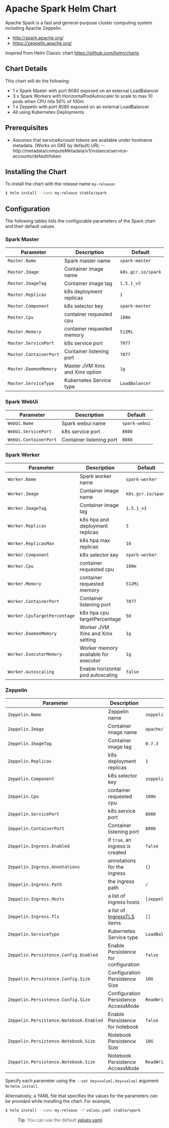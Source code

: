 # Apache Spark Helm Chart

Apache Spark is a fast and general-purpose cluster computing system including Apache Zeppelin.

* http://spark.apache.org/
* https://zeppelin.apache.org/

Inspired from Helm Classic chart https://github.com/helm/charts

## Chart Details
This chart will do the following:

* 1 x Spark Master with port 8080 exposed on an external LoadBalancer
* 3 x Spark Workers with HorizontalPodAutoscaler to scale to max 10 pods when CPU hits 50% of 100m
* 1 x Zeppelin with port 8080 exposed on an external LoadBalancer
* All using Kubernetes Deployments

## Prerequisites

* Assumes that serviceAccount tokens are available under hostname metadata. (Works on GKE by default) URL -- http://metadata/computeMetadata/v1/instance/service-accounts/default/token

## Installing the Chart

To install the chart with the release name `my-release`:

```bash
$ helm install --name my-release stable/spark
```

## Configuration

The following tables lists the configurable parameters of the Spark chart and their default values.

### Spark Master

| Parameter               | Description                        | Default                                                    |
| ----------------------- | ---------------------------------- | ---------------------------------------------------------- |
| `Master.Name`           | Spark master name                  | `spark-master`                                             |
| `Master.Image`          | Container image name               | `k8s.gcr.io/spark`                                         |
| `Master.ImageTag`       | Container image tag                | `1.5.1_v3`                                                 |
| `Master.Replicas`       | k8s deployment replicas            | `1`                                                        |
| `Master.Component`      | k8s selector key                   | `spark-master`                                             |
| `Master.Cpu`            | container requested cpu            | `100m`                                                     |
| `Master.Memory`         | container requested memory         | `512Mi`                                                    |
| `Master.ServicePort`    | k8s service port                   | `7077`                                                     |
| `Master.ContainerPort`  | Container listening port           | `7077`                                                     |
| `Master.DaemonMemory`   | Master JVM Xms and Xmx option      | `1g`                                                       |
| `Master.ServiceType `   | Kubernetes Service type            | `LoadBalancer`                                             |

### Spark WebUi

|       Parameter       |           Description            |                         Default                          |
|-----------------------|----------------------------------|----------------------------------------------------------|
| `WebUi.Name`          | Spark webui name                 | `spark-webui`                                            |
| `WebUi.ServicePort`   | k8s service port                 | `8080`                                                   |
| `WebUi.ContainerPort` | Container listening port         | `8080`                                                   |

### Spark Worker

| Parameter                    | Description                          | Default                                                    |
| -----------------------      | ------------------------------------ | ---------------------------------------------------------- |
| `Worker.Name`                | Spark worker name                    | `spark-worker`                                             |
| `Worker.Image`               | Container image name                 | `k8s.gcr.io/spark`                                         |
| `Worker.ImageTag`            | Container image tag                  | `1.5.1_v3`                                                 |
| `Worker.Replicas`            | k8s hpa and deployment replicas      | `3`                                                        |
| `Worker.ReplicasMax`         | k8s hpa max replicas                 | `10`                                                       |
| `Worker.Component`           | k8s selector key                     | `spark-worker`                                             |
| `Worker.Cpu`                 | container requested cpu              | `100m`                                                     |
| `Worker.Memory`              | container requested memory           | `512Mi`                                                    |
| `Worker.ContainerPort`       | Container listening port             | `7077`                                                     |
| `Worker.CpuTargetPercentage` | k8s hpa cpu targetPercentage         | `50`                                                       |
| `Worker.DaemonMemory`        | Worker JVM Xms and Xmx setting       | `1g`                                                       |
| `Worker.ExecutorMemory`      | Worker memory available for executor | `1g`                                                       |
| `Worker.Autoscaling`         | Enable horizontal pod autoscaling    | `false`                                                    |


### Zeppelin

|       Parameter                          |           Description                |                         Default            |
|------------------------------------------|--------------------------------------|--------------------------------------------|
| `Zeppelin.Name`                          | Zeppelin name                        | `zeppelin-controller`                      |
| `Zeppelin.Image`                         | Container image name                 | `apache/zeppelin`                          |
| `Zeppelin.ImageTag`                      | Container image tag                  | `0.7.3`                                    |
| `Zeppelin.Replicas`                      | k8s deployment replicas              | `1`                                        |
| `Zeppelin.Component`                     | k8s selector key                     | `zeppelin`                                 |
| `Zeppelin.Cpu`                           | container requested cpu              | `100m`                                     |
| `Zeppelin.ServicePort`                   | k8s service port                     | `8080`                                     |
| `Zeppelin.ContainerPort`                 | Container listening port             | `8080`                                     |
| `Zeppelin.Ingress.Enabled`               | if `true`, an ingress is created     | `false`                                    |
| `Zeppelin.Ingress.Annotations`           | annotations for the ingress          | `{}`                                       |
| `Zeppelin.Ingress.Path`                  | the ingress path                     | `/`                                        |
| `Zeppelin.Ingress.Hosts`                 | a list of ingress hosts              | `[zeppelin.example.com]`                   |
| `Zeppelin.Ingress.Tls`                   | a list of [IngressTLS](https://v1-8.docs.kubernetes.io/docs/api-reference/v1.8/#ingresstls-v1beta1-extensions) items | `[]`
| `Zeppelin.ServiceType `                  | Kubernetes Service type              | `LoadBalancer`                             |
| `Zeppelin.Persistence.Config.Enabled`    | Enable Persistence for configuration | `false`                                    |
| `Zeppelin.Persistence.Config.Size`       | Configuration Persistence Size       | `10G`                                      |
| `Zeppelin.Persistence.Config.Size`       | Configuration Persistence AccessMode | `ReadWriteOnce`                            |
| `Zeppelin.Persistence.Notebook.Enabled`  | Enable Persistence for notebook      | `false`                                    |
| `Zeppelin.Persistence.Notebook.Size`     | Notebook Persistence Size            | `10G`                                      |
| `Zeppelin.Persistence.Notebook.Size`     | Notebook Persistence AccessMode      | `ReadWriteOnce`                            |


Specify each parameter using the `--set key=value[,key=value]` argument to `helm install`.

Alternatively, a YAML file that specifies the values for the parameters can be provided while installing the chart. For example,

```bash
$ helm install --name my-release -f values.yaml stable/spark
```

> **Tip**: You can use the default [values.yaml](values.yaml)
